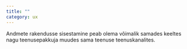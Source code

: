 ```yaml
---
title: ""
category: ux
---
```

Andmete rakendusse sisestamine peab olema võimalik samades keeltes nagu
teenusepakkuja muudes sama teenuse teenuskanalites.
